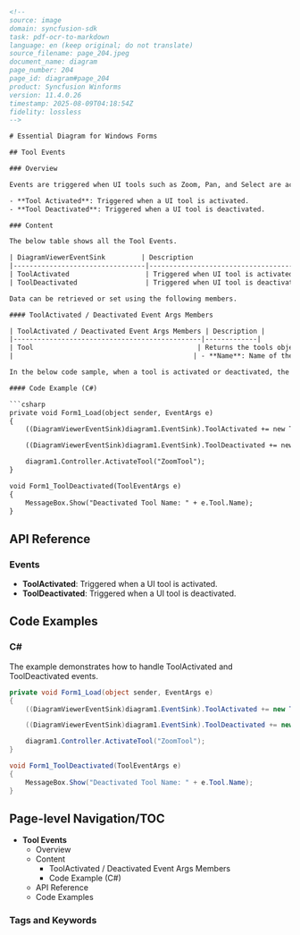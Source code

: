 ```html
<!-- 
source: image
domain: syncfusion-sdk
task: pdf-ocr-to-markdown
language: en (keep original; do not translate)
source_filename: page_204.jpeg
document_name: diagram
page_number: 204
page_id: diagram#page_204
product: Syncfusion Winforms
version: 11.4.0.26
timestamp: 2025-08-09T04:18:54Z
fidelity: lossless
-->

# Essential Diagram for Windows Forms

## Tool Events

### Overview

Events are triggered when UI tools such as Zoom, Pan, and Select are activated or deactivated in the diagram. The following table lists all the Tool Events.

- **Tool Activated**: Triggered when a UI tool is activated.
- **Tool Deactivated**: Triggered when a UI tool is deactivated.

### Content

The below table shows all the Tool Events.

| DiagramViewerEventSink         | Description                              |
|---------------------------------|------------------------------------------|
| ToolActivated                   | Triggered when UI tool is activated.     |
| ToolDeactivated                 | Triggered when UI tool is deactivated.   |

Data can be retrieved or set using the following members.

#### ToolActivated / Deactivated Event Args Members

| ToolActivated / Deactivated Event Args Members | Description |
|-----------------------------------------------|-------------|
| Tool                                         | Returns the tools object that generated the event. It has the following properties: |
|                                             | - **Name**: Name of the Tool. |

In the below code sample, when a tool is activated or deactivated, the corresponding event will be raised, and the tool name along with the status will be displayed.

#### Code Example (C#)

```csharp
private void Form1_Load(object sender, EventArgs e)
{
    ((DiagramViewerEventSink)diagram1.EventSink).ToolActivated += new ToolEventHandler(DiagramForm_ToolActivated);

    ((DiagramViewerEventSink)diagram1.EventSink).ToolDeactivated += new ToolEventHandler(Form1_ToolDeactivated);

    diagram1.Controller.ActivateTool("ZoomTool");
}

void Form1_ToolDeactivated(ToolEventArgs e)
{
    MessageBox.Show("Deactivated Tool Name: " + e.Tool.Name);
}
```

## API Reference

### Events

- **ToolActivated**: Triggered when a UI tool is activated.
- **ToolDeactivated**: Triggered when a UI tool is deactivated.

## Code Examples

### C#

The example demonstrates how to handle ToolActivated and ToolDeactivated events.

```csharp
private void Form1_Load(object sender, EventArgs e)
{
    ((DiagramViewerEventSink)diagram1.EventSink).ToolActivated += new ToolEventHandler(DiagramForm_ToolActivated);

    ((DiagramViewerEventSink)diagram1.EventSink).ToolDeactivated += new ToolEventHandler(Form1_ToolDeactivated);

    diagram1.Controller.ActivateTool("ZoomTool");
}

void Form1_ToolDeactivated(ToolEventArgs e)
{
    MessageBox.Show("Deactivated Tool Name: " + e.Tool.Name);
}
```

## Page-level Navigation/TOC

- **Tool Events**
  - Overview
  - Content
    - ToolActivated / Deactivated Event Args Members
    - Code Example (C#)
  - API Reference
  - Code Examples

### Tags and Keywords

<!-- tags: [diagram, tool events, UI tools, activation, deactivation, C# example, Windows Forms] keywords: [ToolActivated, ToolDeactivated, DiagramViewerEventSink, ToolEventHandler, MessageBox, ToolEventArgs, ActivateTool] -->
```